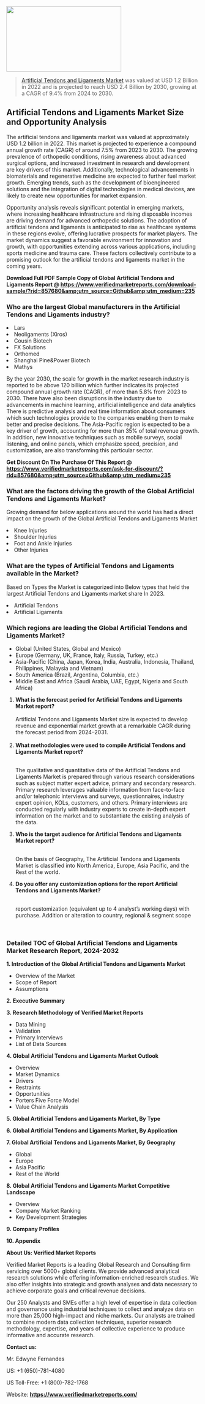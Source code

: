 <img src="https://ffe5etoiles.com/wp-content/uploads/2024/12/MST1-300x171.png" alt="" width="300" height="171" class="alignnone size-medium wp-image-20088" /><blockquote><p><p><a href="https://www.verifiedmarketreports.com/download-sample/?rid=857680&utm_source=Github&utm_medium=235" target="_blank">Artificial Tendons and Ligaments Market</a> was valued at USD 1.2 Billion in 2022 and is projected to reach USD 2.4 Billion by 2030, growing at a CAGR of 9.4% from 2024 to 2030.</p></blockquote><p><h2>Artificial Tendons and Ligaments Market Size and Opportunity Analysis</h2><p>The artificial tendons and ligaments market was valued at approximately USD 1.2 billion in 2022. This market is projected to experience a compound annual growth rate (CAGR) of around 7.5% from 2023 to 2030. The growing prevalence of orthopedic conditions, rising awareness about advanced surgical options, and increased investment in research and development are key drivers of this market. Additionally, technological advancements in biomaterials and regenerative medicine are expected to further fuel market growth. Emerging trends, such as the development of bioengineered solutions and the integration of digital technologies in medical devices, are likely to create new opportunities for market expansion.</p><p>Opportunity analysis reveals significant potential in emerging markets, where increasing healthcare infrastructure and rising disposable incomes are driving demand for advanced orthopedic solutions. The adoption of artificial tendons and ligaments is anticipated to rise as healthcare systems in these regions evolve, offering lucrative prospects for market players. The market dynamics suggest a favorable environment for innovation and growth, with opportunities extending across various applications, including sports medicine and trauma care. These factors collectively contribute to a promising outlook for the artificial tendons and ligaments market in the coming years.</p></p><p class=""><strong>Download Full PDF Sample Copy of Global Artificial Tendons and Ligaments Report @ <a href="https://www.verifiedmarketreports.com/download-sample/?rid=857680&amp;utm_source=Github&amp;utm_medium=235" target="_blank">https://www.verifiedmarketreports.com/download-sample/?rid=857680&amp;utm_source=Github&amp;utm_medium=235</a></strong></p><h3 id="" class="">Who are the largest Global manufacturers in the Artificial Tendons and Ligaments industry?</h3><p><li>Lars</li><li> Neoligaments (Xiros)</li><li> Cousin Biotech</li><li> FX Solutions</li><li> Orthomed</li><li> Shanghai Pine&Power Biotech</li><li> Mathys</li></p><div class=""><div class="" dir="" data-message-author-role="" data-message-id="" data-message-model-slug=""><div class=""><div class=""><div class=""><div class="" dir="" data-message-author-role="" data-message-id="" data-message-model-slug=""><div class=""><div class=""><p>By the year 2030, the scale for growth in the market research industry is reported to be above 120 billion which further indicates its projected compound annual growth rate (CAGR), of more than 5.8% from 2023 to 2030. There have also been disruptions in the industry due to advancements in machine learning, artificial intelligence and data analytics There is predictive analysis and real time information about consumers which such technologies provide to the companies enabling them to make better and precise decisions. The Asia-Pacific region is expected to be a key driver of growth, accounting for more than 35% of total revenue growth. In addition, new innovative techniques such as mobile surveys, social listening, and online panels, which emphasize speed, precision, and customization, are also transforming this particular sector.</p><p><strong>Get Discount On The Purchase Of This Report @&nbsp; <a href="https://www.verifiedmarketreports.com/ask-for-discount/?rid=857680&amp;utm_source=Github&amp;utm_medium=235" target="_blank">https://www.verifiedmarketreports.com/ask-for-discount/?rid=857680&amp;utm_source=Github&amp;utm_medium=235</a></strong></p></div></div></div></div></div></div></div></div><h3 id="" class="">What are the factors driving the growth of the Global Artificial Tendons and Ligaments Market?</h3><p id="" class="">Growing demand for below applications around the world has had a direct impact on the growth of the Global Artificial Tendons and Ligaments Market</p><p id="" class=""><li>Knee Injuries</li><li> Shoulder Injuries</li><li> Foot and Ankle Injuries</li><li> Other Injuries</li></p><h3 id="" class="">What are the types of Artificial Tendons and Ligaments available in the Market?</h3><p id="" class="">Based on Types the Market is categorized into Below types that held the largest Artificial Tendons and Ligaments market share In 2023.</p><p id="" class=""><li>Artificial Tendons</li><li> Artificial Ligaments</li></p><h3 id="" class="">Which regions are leading the Global Artificial Tendons and Ligaments Market?</h3><ul><li>Global (United States, Global and Mexico)</li><li>Europe (Germany, UK, France, Italy, Russia, Turkey, etc.)</li><li>Asia-Pacific (China, Japan, Korea, India, Australia, Indonesia, Thailand, Philippines, Malaysia and Vietnam)</li><li>South America (Brazil, Argentina, Columbia, etc.)</li><li>Middle East and Africa (Saudi Arabia, UAE, Egypt, Nigeria and South Africa)</li></ul><p><ol><li><strong>What is the forecast period for Artificial Tendons and Ligaments Market report?<br /></strong><br /><span data-sheets-root="1" data-sheets-value="{&quot;1&quot;:2,&quot;2&quot;:&quot;XXXX size is expected to develop revenue and exponential market growth at a remarkable CAGR during the forecast period from 2024&ndash;2030.&quot;}" data-sheets-userformat="{&quot;2&quot;:12674,&quot;4&quot;:{&quot;1&quot;:2,&quot;2&quot;:16776960},&quot;10&quot;:2,&quot;11&quot;:0,&quot;15&quot;:&quot;Arial&quot;,&quot;16&quot;:12}">Artificial Tendons and Ligaments Market size is expected to develop revenue and exponential market growth at a remarkable CAGR during the forecast period from 2024&ndash;2031.</span><br /><br /></li><li><strong>What methodologies were used to compile Artificial Tendons and Ligaments Market report?<br /><br /></strong><p>The qualitative and quantitative data of the&nbsp;Artificial Tendons and Ligaments Market is prepared through various research considerations such as subject matter expert advice, primary and secondary research. Primary research leverages valuable information from face-to-face and/or telephonic interviews and surveys, questionnaires, industry expert opinion, KOLs, customers, and others. Primary interviews are conducted regularly with industry experts to create in-depth expert information on the market and to substantiate the existing analysis of the data.&nbsp;</p></li><li><strong>Who is the target audience for Artificial Tendons and Ligaments Market report?<br /><br /></strong><p>On the basis of Geography, The&nbsp;Artificial Tendons and Ligaments Market is classified into North America, Europe, Asia Pacific, and the Rest of the world.</p></li><li><strong>Do you offer any customization options for the report Artificial Tendons and Ligaments Market?<br /><br /></strong><p>report customization (equivalent up to 4 analyst&rsquo;s working days) with purchase. Addition or alteration to country, regional &amp; segment scope</p><p>&nbsp;</p></li></ol></p><h3 id="" class="">Detailed TOC of Global Artificial Tendons and Ligaments Market Research Report, 2024-2032</h3><p id="" class=""><strong>1. Introduction of the Global Artificial Tendons and Ligaments Market</strong></p><ul><li>Overview of the Market</li><li>Scope of Report</li><li>Assumptions</li></ul><p id="" class=""><strong>2. Executive Summary</strong></p><p id="" class=""><strong>3. Research Methodology of&nbsp;Verified Market Reports</strong></p><ul><li>Data Mining</li><li>Validation</li><li>Primary Interviews</li><li>List of Data Sources</li></ul><p id="" class=""><strong>4. Global Artificial Tendons and Ligaments Market Outlook</strong></p><ul><li>Overview</li><li>Market Dynamics</li><li>Drivers</li><li>Restraints</li><li>Opportunities</li><li>Porters Five Force Model</li><li>Value Chain Analysis</li></ul><p id="" class=""><strong>5. Global Artificial Tendons and Ligaments Market, By&nbsp;Type</strong></p><p id="" class=""><strong>6. Global Artificial Tendons and Ligaments Market, By Application</strong></p><p id="" class=""><strong>7. Global Artificial Tendons and Ligaments Market, By Geography</strong></p><ul><li>Global</li><li>Europe</li><li>Asia Pacific</li><li>Rest of the World</li></ul><p id="" class=""><strong>8. Global Artificial Tendons and Ligaments Market Competitive Landscape</strong></p><ul><li>Overview</li><li>Company Market Ranking</li><li>Key Development Strategies</li></ul><p id="" class=""><strong>9. Company Profiles</strong></p><p id="" class=""><strong>10. Appendix</strong></p><p id="" class=""><strong>About Us: Verified Market Reports</strong></p><p id="" class="">Verified Market Reports is a leading Global Research and Consulting firm servicing over 5000+ global clients. We provide advanced analytical research solutions while offering information-enriched research studies. We also offer insights into strategic and growth analyses and data necessary to achieve corporate goals and critical revenue decisions.</p><p id="" class="">Our 250 Analysts and SMEs offer a high level of expertise in data collection and governance using industrial techniques to collect and analyze data on more than 25,000 high-impact and niche markets. Our analysts are trained to combine modern data collection techniques, superior research methodology, expertise, and years of collective experience to produce informative and accurate research.</p><p id="" class=""><strong>Contact us:</strong></p><p id="" class="">Mr. Edwyne Fernandes</p><p id="" class="">US: +1 (650)-781-4080</p><p id="" class="">US Toll-Free: +1 (800)-782-1768</p><p id="" class="">Website: <a target="" data-test-app-aware-link=""><strong>https://www.verifiedmarketreports.com/</strong></a></p>
